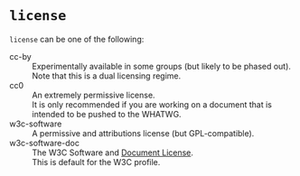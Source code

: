# `license`

`license` can be one of the following:

<dl>
<dt>cc-by</dt>
<dd>Experimentally available in some groups (but likely to be phased out).</dd>
<dd>Note that this is a dual licensing regime.</dd>
<dt>cc0</dt>
<dd>An extremely permissive license.</dd>
<dd>It is only recommended if you are working on a document that is intended to be pushed to the WHATWG.</dd>
<dt>w3c-software</dt>
<dd>A permissive and attributions license (but GPL-compatible).</dd>
<dt>w3c-software-doc</dt>
<dd>The W3C Software and <a href="https://www.w3.org/Consortium/Legal/2015/copyright-software-and-document">Document License</a>.</dd>
<dd>This is default for the W3C profile.</dd>
</dl>
